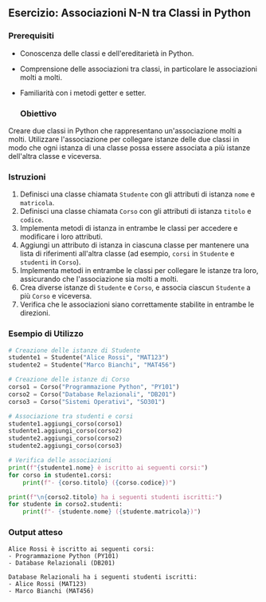 ## Esercizio: Associazioni N-N tra Classi in Python

### Prerequisiti

- Conoscenza delle classi e dell'ereditarietà in Python.
- Comprensione delle associazioni tra classi, in particolare le associazioni molti a molti.
- Familiarità con i metodi getter e setter.

    ### Obiettivo

Creare due classi in Python che rappresentano un'associazione molti a molti. Utilizzare l'associazione per collegare istanze delle due classi in modo che ogni istanza di una classe possa essere associata a più istanze dell'altra classe e viceversa.

### Istruzioni

1. Definisci una classe chiamata `Studente` con gli attributi di istanza `nome` e `matricola`.
2. Definisci una classe chiamata `Corso` con gli attributi di istanza `titolo` e `codice`.
3. Implementa metodi di istanza in entrambe le classi per accedere e modificare i loro attributi.
4. Aggiungi un attributo di istanza in ciascuna classe per mantenere una lista di riferimenti all'altra classe (ad esempio, `corsi` in `Studente` e `studenti` in `Corso`).
5. Implementa metodi in entrambe le classi per collegare le istanze tra loro, assicurando che l'associazione sia molti a molti.
6. Crea diverse istanze di `Studente` e `Corso`, e associa ciascun `Studente` a più `Corso` e viceversa.
7. Verifica che le associazioni siano correttamente stabilite in entrambe le direzioni.

### Esempio di Utilizzo

```python
# Creazione delle istanze di Studente
studente1 = Studente("Alice Rossi", "MAT123")
studente2 = Studente("Marco Bianchi", "MAT456")

# Creazione delle istanze di Corso
corso1 = Corso("Programmazione Python", "PY101")
corso2 = Corso("Database Relazionali", "DB201")
corso3 = Corso("Sistemi Operativi", "SO301")

# Associazione tra studenti e corsi
studente1.aggiungi_corso(corso1)
studente1.aggiungi_corso(corso2)
studente2.aggiungi_corso(corso2)
studente2.aggiungi_corso(corso3)

# Verifica delle associazioni
print(f"{studente1.nome} è iscritto ai seguenti corsi:")
for corso in studente1.corsi:
    print(f"- {corso.titolo} ({corso.codice})")

print(f"\n{corso2.titolo} ha i seguenti studenti iscritti:")
for studente in corso2.studenti:
    print(f"- {studente.nome} ({studente.matricola})")
```

### Output atteso

```
Alice Rossi è iscritto ai seguenti corsi:
- Programmazione Python (PY101)
- Database Relazionali (DB201)

Database Relazionali ha i seguenti studenti iscritti:
- Alice Rossi (MAT123)
- Marco Bianchi (MAT456)
```
